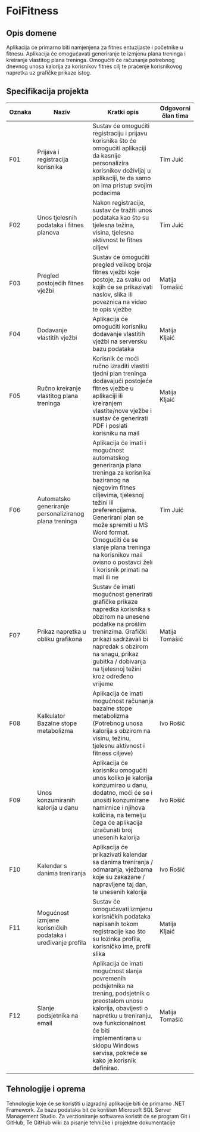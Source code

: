 # FoiFitness

## Opis domene
Aplikacija će primarno biti namjenjena za fitnes entuzijaste i početnike u fitnesu. Aplikacija će omogućavati generiranje te izmjenu plana treninga i kreiranje vlastitog plana treninga. Omogućiti će računanje potrebnog dnevnog unosa kalorija za korisnikov fitnes cilj te praćenje korisnikovog napretka uz grafičke prikaze istog.

## Specifikacija projekta

Oznaka | Naziv | Kratki opis | Odgovorni član tima
------ | ----- | ----------- | -------------------
F01 | Prijava i registracija korisnika | Sustav će omogućiti registraciju i prijavu korisnika što će omogućiti aplikaciji da kasnije personalizira korisnikov doživljaj u aplikaciji, te da samo on ima pristup svojim podacima | Tim Juić
F02 | Unos tjelesnih podataka i fitnes planova | Nakon registracije, sustav će tražiti unos podataka kao što su tjelesna težina, visina, tjelesna aktivnost te fitnes ciljevi | Tim Juić
F03 | Pregled postojećih fitnes vježbi | Sustav će omogućiti pregled velikog broja fitnes vježbi koje postoje, za svaku od kojih će se prikazivati naslov, slika ili poveznica na video te opis vježbe | Matija Tomašić
F04 | Dodavanje vlastitih vježbi | Aplikacija će omogućiti korisniku dodavanje vlastitih vježbi na serversku bazu podataka  | Matija Kljaić
F05 | Ručno kreiranje vlastitog plana treninga | Korisnik će moći ručno izraditi vlastiti tjedni plan treninga dodavajući postojeće fitnes vježbe u aplikaciji ili kreiranjem vlastite/nove vježbe i sustav će generirati PDF i poslati korisniku na mail | Matija Kljaić
F06 | Automatsko generiranje personaliziranog plana treninga | Aplikacija će imati i mogućnost automatskog generiranja plana treninga za korisnika baziranog na njegovim fitnes ciljevima, tjelesnoj težini ili preferencijama. Generirani plan se može spremiti u MS Word format. Omogućiti će se slanje plana treninga na korisnikov mail ovisno o postavci želi li korisnik primati na mail ili ne | Tim Juić
F07 | Prikaz napretka u obliku grafikona | Sustav će imati mogućnost generirati grafičke prikaze napredka korisnika s obzirom na unesene podatke na prošlim treninzima. Grafički prikazi sadržavali bi napredak s obzirom na snagu, prikaz gubitka / dobivanja na tjelesnoj težini kroz određeno vrijeme | Matija Tomašić
F08 | Kalkulator Bazalne stope metabolizma | Aplikacija će imati mogućnost računanja bazalne stope metabolizma (Potrebnog unosa kalorija s obzirom na visinu, težinu, tjelesnu aktivnost i fitness ciljeve) | Ivo Rošić
F09 | Unos konzumiranih kalorija u danu | Aplikacija će korisniku omogućiti unos koliko je kalorija konzumirao u danu, dodatno, moći će se i unositi konzumirane namirnice i njihova količina, na temelju čega će aplikacija izračunati broj unesenih kalorija | Ivo Rošić
F10 | Kalendar s danima treniranja | Aplikacija će prikazivati kalendar sa danima treniranja / odmaranja, vježbama koje su zakazane / napravljene taj dan, te unesenih kalorija | Ivo Rošić
F11 | Mogućnost izmjene korisničkih podataka i uređivanje profila | Sustav će omogućavati izmjenu korisničkih podataka napisanih tokom registracije kao što su lozinka profila, korisničko ime, profil slika | Matija Kljaić
F12 | Slanje podsjetnika na email | Aplikacija će imati mogućnost slanja povremenih podsjetnika na trening, podsjetnik o preostalom unosu kalorija, obavijesti o napretku u treniranju, ova funkcionalnost će biti implementirana u sklopu Windows servisa, pokreće se kako je korisnik definirao.  | Matija Tomašić


## Tehnologije i oprema

Tehnologije koje će se koristiti u izgradnji aplikacije biti će primarno .NET Framework. Za bazu podataka bit će korišten Microsoft SQL Server Management Studio. Za verzioniranje softwarea koristit će se program Git i GitHub, Te GitHub wiki za pisanje tehničke i projektne dokumentacije
